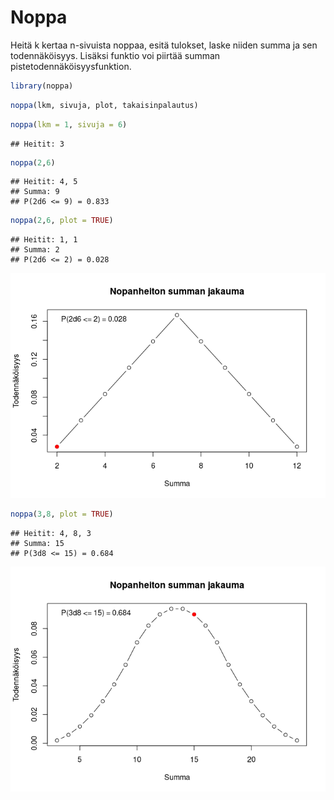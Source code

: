 
# Noppa

Heitä k kertaa n-sivuista noppaa, esitä tulokset, laske niiden summa ja
sen todennäköisyys. Lisäksi funktio voi piirtää summan
pistetodennäköisyysfunktion.

``` r
library(noppa)
```

``` r
noppa(lkm, sivuja, plot, takaisinpalautus)
```

``` r
noppa(lkm = 1, sivuja = 6)
```

    ## Heitit: 3

``` r
noppa(2,6)
```

    ## Heitit: 4, 5
    ## Summa: 9 
    ## P(2d6 <= 9) = 0.833

``` r
noppa(2,6, plot = TRUE)
```

    ## Heitit: 1, 1
    ## Summa: 2 
    ## P(2d6 <= 2) = 0.028

![](intro_files/figure-gfm/unnamed-chunk-5-1.png)<!-- -->

``` r
noppa(3,8, plot = TRUE)
```

    ## Heitit: 4, 8, 3
    ## Summa: 15 
    ## P(3d8 <= 15) = 0.684

![](intro_files/figure-gfm/unnamed-chunk-6-1.png)<!-- -->
